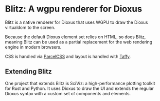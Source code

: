 # Blitz: A wgpu renderer for Dioxus

Blitz is a native renderer for Dioxus that uses WGPU to draw the Dioxus virtualdom to the screen.

Because the default Dioxus element set relies on HTML, so does Blitz, meaning Blitz can be used as a partial replacement for the web rendering engine in modern browsers.

CSS is handled via [ParcelCSS](https://github.com/parcel-bundler/parcel-css) and layout is handled with [Taffy](https://github.com/DioxusLabs/taffy).

## Extending Blitz

One project that extends Blitz is SciViz: a high-performance plotting toolkit for Rust and Python. It uses Dioxus to draw the UI and extends the regular Dioxus syntax with a custom set of components and elements.

